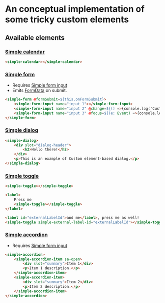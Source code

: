 # An conceptual implementation of some tricky custom elements

## Available elements
### [Simple calendar](https://github.com/PowerRabbit/tricky-components/tree/master/src/simple-calendar)
```HTML
<simple-calendar></simple-calendar>
```

### [Simple form](https://github.com/PowerRabbit/tricky-components/tree/master/src/simple-form)
- Requires [Simple form input](https://github.com/PowerRabbit/tricky-components/tree/master/src/simple-form-input)
- Emits [FormData](https://developer.mozilla.org/en-US/docs/Web/API/FormData) on submit.
```HTML
<simple-form @formSubmit=${this.onFormSubmit}>
    <simple-form-input name="input 1"></simple-form-input>
    <simple-form-input name="input 2" @change=${() =>{console.log('Custom event handler!');} }></simple-form-input>
    <simple-form-input name="input 3" @focus=${(e: Event) =>{console.log(e);} }></simple-form-input>
</simple-form>
```

### [Simple dialog](https://github.com/PowerRabbit/tricky-components/tree/master/src/simple-dialog)
```HTML
<simple-dialog>
    <div slot="dialog-header">
        <h2>Hello there!</h2>
    </div>
    <p>This is an example of Custom element-based dialog.</p>
</simple-dialog>
```

### [Simple toggle](https://github.com/PowerRabbit/tricky-components/tree/master/src/simple-toggle)
```HTML
<simple-toggle></simple-toggle>

<label>
    Press me
    <simple-toggle></simple-toggle>
</label>

<label id="externalLabelId">and me</label>, press me as well!
<simple-toggle simple-external-label-id="externalLabelId"></simple-toggle>
```

### [Simple accordion](https://github.com/PowerRabbit/tricky-components/tree/master/src/simple-accordion)
- Requires [Simple form input](https://github.com/PowerRabbit/tricky-components/tree/master/src/simple-accordion-item)
```HTML
<simple-accordion>
    <simple-accordion-item sa-open>
        <div slot="summary">Item 1</div>
        <p>Item 1 description.</p>
    </simple-accordion-item>
    <simple-accordion-item>
        <div slot="summary">Item 2</div>
        <p>Item 2 description.</p>
    </simple-accordion-item>
</simple-accordion>
```
